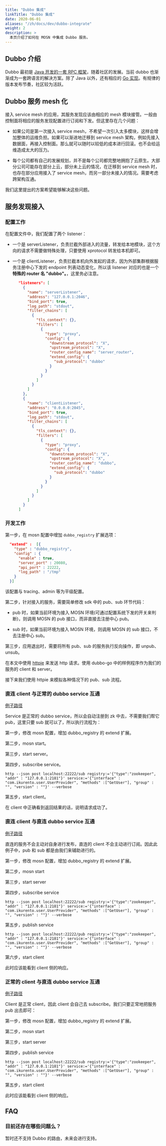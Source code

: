 ```yaml
---
title: "Dubbo 集成"
linkTitle: "Dubbo 集成"
date: 2020-06-01
aliases: "/zh/docs/dev/dubbo-integrate"
weight: 2
description: >
  本页介绍了如何在 MOSN 中集成 Dubbo 服务。
---
```


## Dubbo 介绍

Dubbo 最初是 [Java 开发的一套 RPC 框架](https://dubbo.apache.org/zh-cn/)，随着社区的发展。当前 dubbo 也渐渐成为一套跨语言的解决方案。除了 Java 以外，还有相应的 [Go 实现](https://github.com/apache/dubbo-go)。有规律的版本发布节奏，社区较为活跃。

## Dubbo 服务 mesh 化

接入 service mesh 的应用，其服务发现应该由相应的 mesh 模块接管。一般由控制面将相应的服务发现配置进行订阅和下发。但这里存在几个问题：

* 如果公司是第一次接入 service mesh，不希望一次引入太多模块，这样会增加整体的运维负担。如果可以渐进地迁移到 service mesh 架构，例如先接入数据面，再接入控制面。那么就可以随时以较低的成本进行回滚。也不会给运维造成太大的压力。

* 每个公司都有自己的发展规划，并不是每个公司都完整地拥抱了云原生。大部分公司可能存在部分上云，部分未上云的情况，在迁移到 service mesh 时，也存在部分应用接入了 service mesh，而另一部分未接入的情况。需要考虑跨架构互通。

我们这里提出的方案希望能够解决这些问题。

## 服务发现接入

### 配置工作

在配置文件中，我们配置了两个 listener：

* 一个是 serverListener，负责拦截外部进入的流量，转发给本地模块，这个方向的请求不需要做特殊处理，只要使用 xprotocol 转发给本机即可。

* 一个是 clientListener，负责拦截本机向外发起的请求，因为外部集群根据服务注册中心下发的 endpoint 列表动态变化，所以该 listener 对应的也是一个 **特殊的 router 名 "dubbo"。**，这里务必注意。

```json
      "listeners": [
        {
          "name": "serverListener",
          "address": "127.0.0.1:2046",
          "bind_port": true,
          "log_path": "stdout",
          "filter_chains": [
            {
              "tls_context": {},
              "filters": [
                {
                  "type": "proxy",
                  "config": {
                    "downstream_protocol": "X",
                    "upstream_protocol": "X",
                    "router_config_name": "server_router",
                    "extend_config": {
                      "sub_protocol": "dubbo"
                    }
                  }
                }
              ]
            }
          ]
        },
        {
          "name": "clientListener",
          "address": "0.0.0.0:2045",
          "bind_port": true,
          "log_path": "stdout",
          "filter_chains": [
            {
              "tls_context": {},
              "filters": [
                {
                  "type": "proxy",
                  "config": {
                    "downstream_protocol": "X",
                    "upstream_protocol": "X",
                    "router_config_name": "dubbo",
                    "extend_config": {
                      "sub_protocol": "dubbo"
                    }
                  }
                }
              ]
            }
          ]
        }
      ]
```

### 开发工作

第一步，在 mosn 配置中增加 `dubbo_registry` 扩展选项：

```json
  "extend" :  [{
    "type" : "dubbo_registry",
    "config" : {
      "enable" : true,
      "server_port" : 20080,
      "api_port" : 22222,
      "log_path" : "/tmp"
    }
  }]
```

该配置与 tracing、admin 等为平级配置。

第二步，针对接入的服务，需要简单修改 sdk 中的 pub、sub 环节代码：

* pub 时，如果当前环境为接入 MOSN 环境(可通过配置系统下发的开关来判断)，则调用 MOSN 的 pub 接口，而非直接去注册中心 pub。

* sub 时，如果当前环境为接入 MOSN 环境，则调用 MOSN 的 sub 接口，不去注册中心 sub。

第三步，应用退出时，需要将所有 pub、sub 的服务执行反向操作，即 unpub、unsub。

在本文中使用 [httpie](https://github.com/jakubroztocil/httpie) 来发送 http 请求。使用 dubbo-go 中的样例程序作为我们的服务的 client 和 server。

接下来我们使用 httpie 来模拟各种情况下的 pub、sub 流程。

### 直连 client 与正常的 dubbo service 互通

[例子路径](https://github.com/MOSN/examples/tree/master/codes/dubbo-with-zk-discover/direct_client_normal_server)

Service 是正常的 dubbo service，所以会自动注册到 zk 中去，不需要我们帮它 pub，这里只要 sub 就可以了，所以执行流程为：

第一步，修改 mosn 配置，增加 dubbo_registry 的 extend 扩展。

第二步，mosn start。

第三步，start server。

第四步，subscribe service。

```shell
http --json post localhost:22222/sub registry:='{"type":"zookeeper", "addr" : "127.0.0.1:2181"}' service:='{"interface" : "com.ikurento.user.UserProvider", "methods" :["GetUser"], "group" : "", "version" : ""}' --verbose
```

第五步，start client。

在 client 中正确看到返回结果的话，说明请求成功了。

### 直连 client 与直连 dubbo service 互通

[例子路径](https://github.com/MOSN/examples/tree/master/codes/dubbo-with-zk-discover/direct_client_direct_server)

直连的服务不会主动对自身进行发布，直连的 client 不会主动进行订阅。因此此例子中，pub 和 sub 都是由我们来辅助进行的。

第一步，修改 mosn 配置，增加 dubbo_registry 的 extend 扩展。

第二步，mosn start

第三步，start server

第四步，subscribe service

```shell
http --json post localhost:22222/sub registry:='{"type":"zookeeper", "addr" : "127.0.0.1:2181"}' service:='{"interface" : "com.ikurento.user.UserProvider", "methods" :["GetUser"], "group" : "", "version" : ""}' --verbose
```

第五步，publish service

```shell
http --json post localhost:22222/pub registry:='{"type":"zookeeper", "addr" : "127.0.0.1:2181"}' service:='{"interface" : "com.ikurento.user.UserProvider", "methods" :["GetUser"], "group" : "", "version" : ""}' --verbose
```

第六步，start client

此时应该能看到 client 侧的响应。

### 正常的 client 与直连 dubbo service 互通

[例子路径](https://github.com/MOSN/examples/tree/master/codes/dubbo-with-zk-discover/normal_client_direct_server)

Client 是正常 client，因此 client 会自己去 subscribe。我们只要正常地把服务 pub 出去即可：

第一步，修改 mosn 配置，增加 dubbo_registry 的 extend 扩展。

第二步，mosn start

第三步，start server

第四步，publish service

```shell
http --json post localhost:22222/sub registry:='{"type":"zookeeper", "addr" : "127.0.0.1:2181"}' service:='{"interface" : "com.ikurento.user.UserProvider", "methods" :["GetUser"], "group" : "", "version" : ""}' --verbose
```
第五步，start client

此时应该能看到 client 侧的响应。

## FAQ

### 目前还存在哪些问题么？

暂时还不支持 Dubbo 的路由，未来会进行支持。
